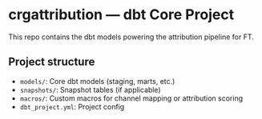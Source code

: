 # crgattribution — dbt Core Project

This repo contains the dbt models powering the attribution pipeline for FT.

## Project structure

- `models/`: Core dbt models (staging, marts, etc.)
- `snapshots/`: Snapshot tables (if applicable)
- `macros/`: Custom macros for channel mapping or attribution scoring
- `dbt_project.yml`: Project config
